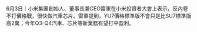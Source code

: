 6月3日｜小米集團創始人、董事長兼CEO雷軍在小米投資者大會上表示，反內卷不打價格戰，很快做汽車芯片。雷軍提到，YU7價格標準版不會只是比SU7標準版高2萬；今年Q3-Q4汽車、芯片等新業務有望打平盈利。